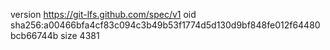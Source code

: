 version https://git-lfs.github.com/spec/v1
oid sha256:a00466bfa4cf83c094c3b49b53f1774d5d130d9bf848fe012f64480bcb66744b
size 4381

